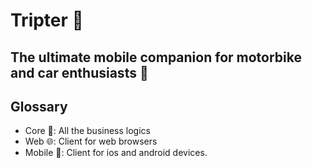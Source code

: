 # Tripter 🛵

## The ultimate mobile companion for motorbike and car enthusiasts 👋

## Glossary
- Core 💼: All the business logics
- Web 🌐: Client for web browsers
- Mobile 📱: Client for ios and android devices.
